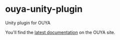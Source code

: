 ouya-unity-plugin
=================

Unity plugin for OUYA

You'll find the [latest documentation](https://devs.ouya.tv/developers/docs/unity) on the OUYA site.
